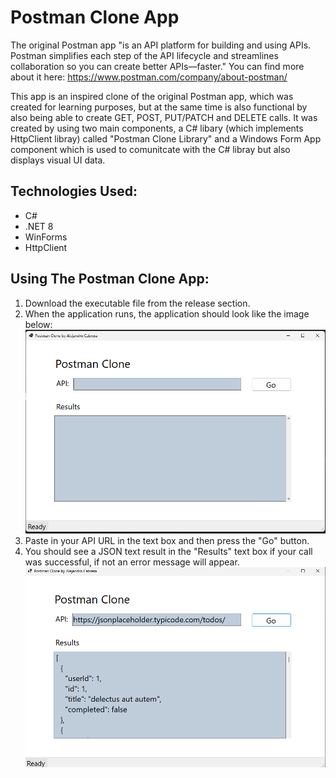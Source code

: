# Postman Clone App

The original Postman app "is an API platform for building and using APIs. Postman simplifies each step of the API lifecycle and streamlines collaboration so you can create better APIs—faster." You can find more about it here: https://www.postman.com/company/about-postman/

This app is an inspired clone of the original Postman app, which was created for learning purposes, but at the same time is also functional by also being able to create GET, POST, PUT/PATCH and DELETE calls. It was created by using two main components, a C# libary (which implements HttpClient libray) called "Postman Clone Library" and a Windows Form App component which is used to comunitcate with the C# libray but also displays visual UI data.

## Technologies Used:
* C#
* .NET 8
* WinForms
* HttpClient

## Using The Postman Clone App:
1. Download the executable file from the release section.
2. When the application runs, the application should look like the image below:
![Postman Clone App ready to run](Images/screenshot_1.png "Ready to Run")
3. Paste in your API URL in the text box and then press the "Go" button.
4. You should see a JSON text result in the "Results" text box if your call was successful, if not an error message will appear.
![Postman Clone App results](Images/screenshot_2.png "Results")
